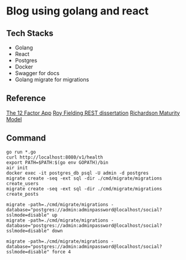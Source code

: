 # Blog using golang and react

## Tech Stacks
- Golang 
- React 
- Postgres
- Docker
- Swagger for docs
- Golang migrate for migrations

## Reference

[The 12 Factor App](https://12factor.net/)
[Roy Fielding REST dissertation](https://ics.uci.edu/~fielding/pubs/dissertation/fielding_dissertation.pdf)
[Richardson Maturity Model](https://martinfowler.com/articles/richardsonMaturityModel.html)


## Command

```
go run *.go    
curl http://localhost:8080/v1/health
export PATH=$PATH:$(go env GOPATH)/bin    
air init 
docker exec -it postgres_db psql -U admin -d postgres
migrate create -seq -ext sql -dir ./cmd/migrate/migrations create_users
migrate create -seq -ext sql -dir ./cmd/migrate/migrations create_posts

migrate -path=./cmd/migrate/migrations -database="postgres://admin:adminpassword@localhost/social?sslmode=disable" up
migrate -path=./cmd/migrate/migrations -database="postgres://admin:adminpassword@localhost/social?sslmode=disable" down

migrate -path=./cmd/migrate/migrations -database="postgres://admin:adminpassword@localhost/social?sslmode=disable" force 4
```